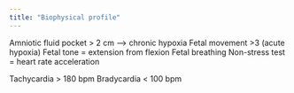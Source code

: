 ```yaml
---
title: "Biophysical profile"
---
```

Amniotic fluid pocket &gt; 2 cm --&gt; chronic hypoxia
Fetal movement &gt;3 (acute hypoxia)
Fetal tone = extension from flexion
Fetal breathing
Non-stress test = heart rate acceleration

Tachycardia &gt; 180 bpm
Bradycardia &lt; 100 bpm

